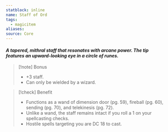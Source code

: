 ```yaml
---
statblock: inline
name: Staff of Ord
tags:
  - magicitem
aliases: 
source: Core
---
```

#### *A tapered, mithral staff that resonates with arcane power. The tip features an upward-looking eye in a circle of runes.*

>[!note] Bonus
>- +3 staff.
>- Can only be wielded by a wizard.

>[!check] Benefit
>- Functions as a wand of dimension door (pg. 59), fireball (pg. 60), sending (pg. 70), and telekinesis (pg. 72).
>- Unlike a wand, the staff remains intact if you roll a 1 on your spellcasting checks.
>- Hostile spells targeting you are DC 18 to cast.